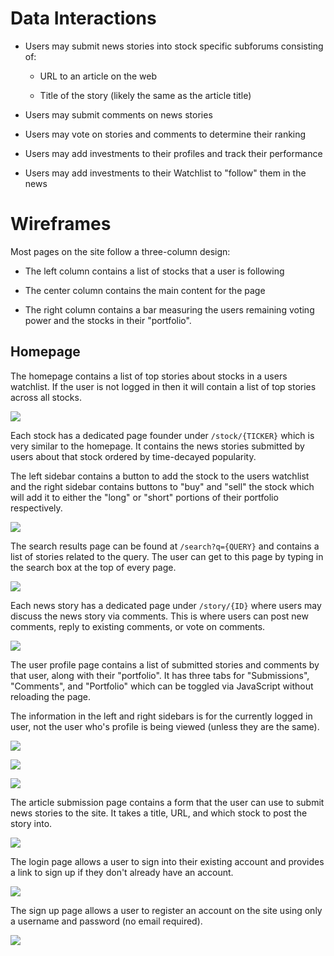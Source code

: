 # Data Interactions

* Users may submit news stories into stock specific subforums consisting of:
  
  * URL to an article on the web
  
  * Title of the story (likely the same as the article title)

* Users may submit comments on news stories

* Users may vote on stories and comments to determine their ranking

* Users may add investments to their profiles and track their performance

* Users may add investments to their Watchlist to "follow" them in the news

# Wireframes

Most pages on the site follow a three-column design:

- The left column contains a list of stocks that a user is following

- The center column contains the main content for the page

- The right column contains a bar measuring the users remaining voting power and the stocks in their "portfolio".

## Homepage

The homepage contains a list of top stories about stocks in a users watchlist. If the user is not logged in then it will contain a list of top stories across all stocks.

![](../wireframes/index_wireframe.png)

Each stock has a dedicated page founder under `/stock/{TICKER}` which is very similar to the homepage. It contains the news stories submitted by users about that stock ordered by time-decayed popularity.

The left sidebar contains a button to add the stock to the users watchlist and the right sidebar contains buttons to "buy" and "sell" the stock which will add it to either the "long" or "short" portions of their portfolio respectively.

![](../wireframes/stock_wireframe.png)

The search results page can be found at `/search?q={QUERY}` and contains a list of stories related to the query. The user can get to this page by typing in the search box at the top of every page.

![](../wireframes/search-results_wireframe.png)

Each news story has a dedicated page under `/story/{ID}` where users may discuss the news story via comments. This is where users can post new comments, reply to existing comments, or vote on comments.

![](../wireframes/story_wireframe.png)

The user profile page contains a list of submitted stories and comments by that user, along with their "portfolio". It has three tabs for "Submissions", "Comments", and "Portfolio" which can be toggled via JavaScript without reloading the page.

The information in the left and right sidebars is for the currently logged in user, not the user who's profile is being viewed (unless they are the same).

![](../wireframes/profile_submissions_wireframe.png)



![](../wireframes/profile_comments_wireframe.png)

![](../wireframes/profile_portfolio_wireframe.png)

The article submission page contains a form that the user can use to submit news stories to the site. It takes a title, URL, and which stock to post the story into.

![](../wireframes/submit_wireframe.png)

The login page allows a user to sign into their existing account and provides a link to sign up if they don't already have an account.

![](../wireframes/login_wireframe.png)

The sign up page allows a user to register an account on the site using only a username and password (no email required).

![](../wireframes/sign-up_wireframe.png)


